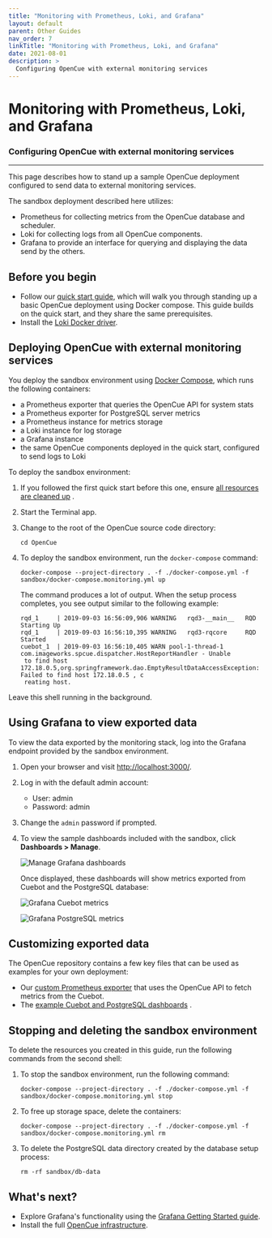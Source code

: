 ```yaml
---
title: "Monitoring with Prometheus, Loki, and Grafana"
layout: default
parent: Other Guides
nav_order: 7
linkTitle: "Monitoring with Prometheus, Loki, and Grafana"
date: 2021-08-01
description: >
  Configuring OpenCue with external monitoring services
---
```


# Monitoring with Prometheus, Loki, and Grafana

### Configuring OpenCue with external monitoring services

---

This page describes how to stand up a sample OpenCue deployment configured to send data to external
monitoring services.

The sandbox deployment described here utilizes:

* Prometheus for collecting metrics from the OpenCue database and scheduler.
* Loki for collecting logs from all OpenCue components.
* Grafana to provide an interface for querying and displaying the data send by the others.

## Before you begin

* Follow our [quick start guide](/docs/quick-starts/), which will walk you through standing up a
  basic OpenCue deployment using Docker compose. This guide builds on the quick start, and they
  share the same prerequisites.
* Install the [Loki Docker driver](https://grafana.com/docs/loki/latest/clients/docker-driver/).

## Deploying OpenCue with external monitoring services

You deploy the sandbox environment using
[Docker Compose]([https://docs.docker.com/compose/]), which runs the following containers:

* a Prometheus exporter that queries the OpenCue API for system stats
* a Prometheus exporter for PostgreSQL server metrics
* a Prometheus instance for metrics storage
* a Loki instance for log storage
* a Grafana instance
* the same OpenCue components deployed in the quick start, configured to send logs to Loki

To deploy the sandbox environment:

1. If you followed the first quick start before this one, ensure
   [all resources are cleaned up](/docs/quick-starts/quick-start-mac/#stopping-and-deleting-the-sandbox-environment)
   .
2. Start the Terminal app.
3. Change to the root of the OpenCue source code directory:

       cd OpenCue

4. To deploy the sandbox environment, run the `docker-compose` command:

       docker-compose --project-directory . -f ./docker-compose.yml -f sandbox/docker-compose.monitoring.yml up

   The command produces a lot of output. When the setup process completes, you see output similar to
   the following example:

       rqd_1     | 2019-09-03 16:56:09,906 WARNING   rqd3-__main__   RQD Starting Up
       rqd_1     | 2019-09-03 16:56:10,395 WARNING   rqd3-rqcore     RQD Started
       cuebot_1  | 2019-09-03 16:56:10,405 WARN pool-1-thread-1 com.imageworks.spcue.dispatcher.HostReportHandler - Unable
        to find host 172.18.0.5,org.springframework.dao.EmptyResultDataAccessException: Failed to find host 172.18.0.5 , c
        reating host.

Leave this shell running in the background.

## Using Grafana to view exported data

To view the data exported by the monitoring stack, log into the Grafana endpoint provided by the
sandbox environment.

1. Open your browser and visit <http://localhost:3000/>.
2. Log in with the default admin account:
    * User: admin
    * Password: admin
3. Change the `admin` password if prompted.
4. To view the sample dashboards included with the sandbox, click **Dashboards > Manage**.

   ![Manage Grafana dashboards](/OpenCue/assets/images/grafana_manage_dashboards.png)

   Once displayed, these dashboards will show metrics exported from Cuebot and the PostgreSQL database:

   ![Grafana Cuebot metrics](/OpenCue/assets/images/grafana_cuebot_metrics.png)

   ![Grafana PostgreSQL metrics](/OpenCue/assets/images/grafana_cuebot_metrics.png)

## Customizing exported data

The OpenCue repository contains a few key files that can be used as examples for your own
deployment:

* Our
  [custom Prometheus exporter](https://github.com/AcademySoftwareFoundation/OpenCue/tree/master/connectors/prometheus_metrics)
  that uses the OpenCue API to fetch metrics from the Cuebot.
* The
  [example Cuebot and PostgreSQL dashboards](https://github.com/AcademySoftwareFoundation/OpenCue/tree/master/sandbox/config/grafana/dashboards)
  .

## Stopping and deleting the sandbox environment

To delete the resources you created in this guide, run the following commands from the second shell:

1. To stop the sandbox environment, run the following command:

       docker-compose --project-directory . -f ./docker-compose.yml -f sandbox/docker-compose.monitoring.yml stop

1. To free up storage space, delete the containers:

       docker-compose --project-directory . -f ./docker-compose.yml -f sandbox/docker-compose.monitoring.yml rm

1. To delete the PostgreSQL data directory created by the database setup process:

       rm -rf sandbox/db-data

## What's next?

* Explore Grafana's functionality using the
  [Grafana Getting Started guide](https://grafana.com/docs/grafana/latest/getting-started/).
* Install the full [OpenCue infrastructure](/docs/getting-started/).
